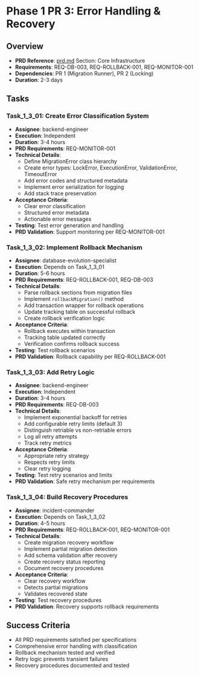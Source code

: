 # Phase 1 PR 3: Error Handling & Recovery

## Overview
- **PRD Reference**: [prd.md](./prd.md) Section: Core Infrastructure
- **Requirements**: REQ-DB-003, REQ-ROLLBACK-001, REQ-MONITOR-001
- **Dependencies**: PR 1 (Migration Runner), PR 2 (Locking)
- **Duration**: 2-3 days

## Tasks

### Task_1_3_01: Create Error Classification System
- **Assignee**: backend-engineer
- **Execution**: Independent
- **Duration**: 3-4 hours
- **PRD Requirements**: REQ-MONITOR-001
- **Technical Details**:
  - Define MigrationError class hierarchy
  - Create error types: LockError, ExecutionError, ValidationError, TimeoutError
  - Add error codes and structured metadata
  - Implement error serialization for logging
  - Add stack trace preservation
- **Acceptance Criteria**:
  - Clear error classification
  - Structured error metadata
  - Actionable error messages
- **Testing**: Test error generation and handling
- **PRD Validation**: Support monitoring per REQ-MONITOR-001

### Task_1_3_02: Implement Rollback Mechanism
- **Assignee**: database-evolution-specialist
- **Execution**: Depends on Task_1_3_01
- **Duration**: 5-6 hours
- **PRD Requirements**: REQ-ROLLBACK-001, REQ-DB-003
- **Technical Details**:
  - Parse rollback sections from migration files
  - Implement `rollbackMigration()` method
  - Add transaction wrapper for rollback operations
  - Update tracking table on successful rollback
  - Create rollback verification logic
- **Acceptance Criteria**:
  - Rollback executes within transaction
  - Tracking table updated correctly
  - Verification confirms rollback success
- **Testing**: Test rollback scenarios
- **PRD Validation**: Rollback capability per REQ-ROLLBACK-001

### Task_1_3_03: Add Retry Logic
- **Assignee**: backend-engineer
- **Execution**: Independent
- **Duration**: 3-4 hours
- **PRD Requirements**: REQ-DB-003
- **Technical Details**:
  - Implement exponential backoff for retries
  - Add configurable retry limits (default 3)
  - Distinguish retriable vs non-retriable errors
  - Log all retry attempts
  - Track retry metrics
- **Acceptance Criteria**:
  - Appropriate retry strategy
  - Respects retry limits
  - Clear retry logging
- **Testing**: Test retry scenarios and limits
- **PRD Validation**: Safe retry mechanism per requirements

### Task_1_3_04: Build Recovery Procedures
- **Assignee**: incident-commander
- **Execution**: Depends on Task_1_3_02
- **Duration**: 4-5 hours
- **PRD Requirements**: REQ-ROLLBACK-001, REQ-MONITOR-001
- **Technical Details**:
  - Create migration recovery workflow
  - Implement partial migration detection
  - Add schema validation after recovery
  - Create recovery status reporting
  - Document recovery procedures
- **Acceptance Criteria**:
  - Clear recovery workflow
  - Detects partial migrations
  - Validates recovered state
- **Testing**: Test recovery procedures
- **PRD Validation**: Recovery supports rollback requirements

## Success Criteria
- All PRD requirements satisfied per specifications
- Comprehensive error handling with classification
- Rollback mechanism tested and verified
- Retry logic prevents transient failures
- Recovery procedures documented and tested